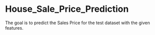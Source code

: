 # House_Sale_Price_Prediction
The goal is to predict the Sales Price for the test dataset with the given features.
